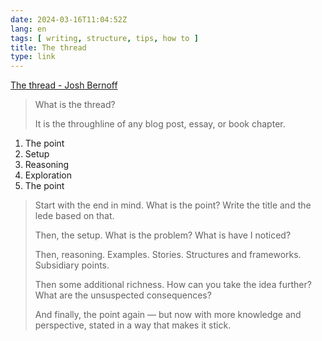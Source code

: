 ```yaml
---
date: 2024-03-16T11:04:52Z
lang: en
tags: [ writing, structure, tips, how to ]
title: The thread
type: link
---
```


[The thread - Josh Bernoff](https://bernoff.com/blog/the-thread)

> What is the thread?
>
> It is the throughline of any blog post, essay, or book chapter.

1. The point
2. Setup
3. Reasoning
4. Exploration
5. The point

> Start with the end in mind. What is the point? Write the title and the lede based on that.
>
> Then, the setup. What is the problem? What is have I noticed?
>
> Then, reasoning. Examples. Stories. Structures and frameworks. Subsidiary points.
>
> Then some additional richness. How can you take the idea further? What are the unsuspected consequences?
>
> And finally, the point again — but now with more knowledge and perspective, stated in a way that makes it stick.
